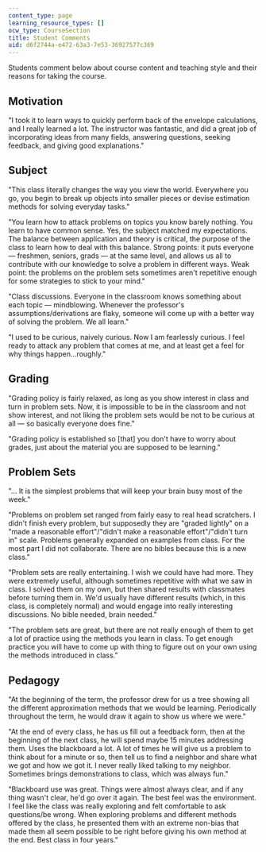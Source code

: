```yaml
---
content_type: page
learning_resource_types: []
ocw_type: CourseSection
title: Student Comments
uid: d6f2744a-e472-63a3-7e53-36927577c369
---
```


Students comment below about course content and teaching style and their reasons for taking the course.

Motivation
----------

"I took it to learn ways to quickly perform back of the envelope calculations, and I really learned a lot. The instructor was fantastic, and did a great job of incorporating ideas from many fields, answering questions, seeking feedback, and giving good explanations."

Subject
-------

"This class literally changes the way you view the world. Everywhere you go, you begin to break up objects into smaller pieces or devise estimation methods for solving everyday tasks."

"You learn how to attack problems on topics you know barely nothing. You learn to have common sense. Yes, the subject matched my expectations. The balance between application and theory is critical, the purpose of the class to learn how to deal with this balance. Strong points: it puts everyone — freshmen, seniors, grads — at the same level, and allows us all to contribute with our knowledge to solve a problem in different ways. Weak point: the problems on the problem sets sometimes aren't repetitive enough for some strategies to stick to your mind."

"Class discussions. Everyone in the classroom knows something about each topic — mindblowing. Whenever the professor's assumptions/derivations are flaky, someone will come up with a better way of solving the problem. We all learn."

"I used to be curious, naively curious. Now I am fearlessly curious. I feel ready to attack any problem that comes at me, and at least get a feel for why things happen...roughly."

Grading
-------

"Grading policy is fairly relaxed, as long as you show interest in class and turn in problem sets. Now, it is impossible to be in the classroom and not show interest, and not liking the problem sets would be not to be curious at all — so basically everyone does fine."

"Grading policy is established so \[that\] you don't have to worry about grades, just about the material you are supposed to be learning."

Problem Sets
------------

"... It is the simplest problems that will keep your brain busy most of the week."

"Problems on problem set ranged from fairly easy to real head scratchers. I didn't finish every problem, but supposedly they are "graded lightly" on a "made a reasonable effort"/"didn't make a reasonable effort"/"didn't turn in" scale. Problems generally expanded on examples from class. For the most part I did not collaborate. There are no bibles because this is a new class."

"Problem sets are really entertaining. I wish we could have had more. They were extremely useful, although sometimes repetitive with what we saw in class. I solved them on my own, but then shared results with classmates before turning them in. We'd usually have different results (which, in this class, is completely normal) and would engage into really interesting discussions. No bible needed, brain needed."

"The problem sets are great, but there are not really enough of them to get a lot of practice using the methods you learn in class. To get enough practice you will have to come up with thing to figure out on your own using the methods introduced in class."

Pedagogy
--------

"At the beginning of the term, the professor drew for us a tree showing all the different approximation methods that we would be learning. Periodically throughout the term, he would draw it again to show us where we were."

"At the end of every class, he has us fill out a feedback form, then at the beginning of the next class, he will spend maybe 15 minutes addressing them. Uses the blackboard a lot. A lot of times he will give us a problem to think about for a minute or so, then tell us to find a neighbor and share what we got and how we got it. I never really liked talking to my neighbor. Sometimes brings demonstrations to class, which was always fun."

"Blackboard use was great. Things were almost always clear, and if any thing wasn't clear, he'd go over it again. The best feel was the environment. I feel like the class was really exploring and felt comfortable to ask questions/be wrong. When exploring problems and different methods offered by the class, he presented them with an extreme non-bias that made them all seem possible to be right before giving his own method at the end. Best class in four years."